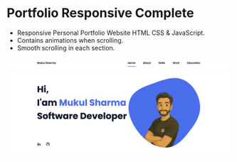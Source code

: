 # Portfolio Responsive Complete

- Responsive Personal Portfolio Website HTML CSS & JavaScript.
- Contains animations when scrolling.
- Smooth scrolling in each section.

![preview img](/preview.png)

